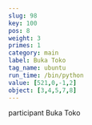 ```yaml
---
slug: 98
key: 100
pos: 8
weight: 3
primes: 1
category: main
label: Buka Toko
tag_name: ubuntu
run_time: /bin/python
value: [521,0,-1,2]
object: [3,4,5,7,8]
---
```

participant Buka Toko
